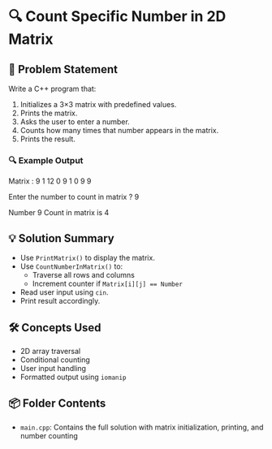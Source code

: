 # 🔍 Count Specific Number in 2D Matrix

## 🧩 Problem Statement
Write a C++ program that:
1. Initializes a 3×3 matrix with predefined values.
2. Prints the matrix.
3. Asks the user to enter a number.
4. Counts how many times that number appears in the matrix.
5. Prints the result.

### 🔍 Example Output
Matrix : 
9 1 12 
0 9 1 
0 9 9

Enter the number to count in matrix ? 9

Number 9 Count in matrix is 4


## 💡 Solution Summary
- Use `PrintMatrix()` to display the matrix.
- Use `CountNumberInMatrix()` to:
  - Traverse all rows and columns
  - Increment counter if `Matrix[i][j] == Number`
- Read user input using `cin`.
- Print result accordingly.

## 🛠️ Concepts Used
- 2D array traversal
- Conditional counting
- User input handling
- Formatted output using `iomanip`

## 📦 Folder Contents
- `main.cpp`: Contains the full solution with matrix initialization, printing, and number counting
